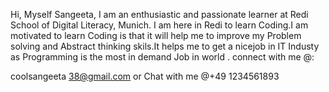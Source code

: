 Hi, 
Myself Sangeeta, I am an enthusiastic and passionate learner at Redi School of Digital Literacy, Munich. I am here in Redi to learn Coding.I am motivated to learn Coding is that it will help me to improve my Problem solving  and Abstract thinking skils.It helps me to get a nicejob in IT Industy as Programming is the most in demand Job in world .
connect with me @:

coolsangeeta 38@gmail.com or
Chat with me  @+49 1234561893
